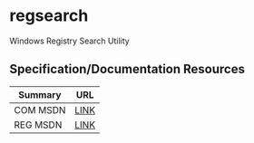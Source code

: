 # regsearch
Windows Registry Search Utility



## Specification/Documentation Resources
Summary|URL
-------|---|
COM MSDN|[LINK](https://docs.microsoft.com/en-us/windows/win32/com/registry-entries)|
REG MSDN|[LINK](https://support.microsoft.com/en-us/help/256986/windows-registry-information-for-advanced-users)|